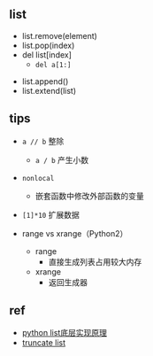 

## list
<!-- 删除元素 -->
+ list.remove(element)
+ list.pop(index)
+ del list[index]
    + `del a[1:]`
<!-- add -->
+ list.append()
+ list.extend(list)

## tips

+ `a // b` 整除
    + `a / b` 产生小数

+ `nonlocal`
    + 嵌套函数中修改外部函数的变量

+ `[1]*10` 扩展数据

+ range vs xrange（Python2）
    + range
        + 直接生成列表占用较大内存
    + xrange
        + 返回生成器

## ref
<!-- list -->
+ [python list底层实现原理](https://blog.csdn.net/liuweiyuxiang/article/details/106534166)
+ [truncate list](https://www.geeksforgeeks.org/python-truncate-a-list/)